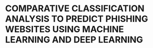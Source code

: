 # COMPARATIVE CLASSIFICATION ANALYSIS TO PREDICT PHISHING WEBSITES USING MACHINE LEARNING AND DEEP LEARNING
 
